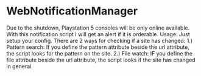 # WebNotificationManager
Due to the shutdown, Playstation 5 consoles will be only online available. With this notification script I will get an alert if it is orderable.
Usage:
  Just setup your config. There are 2 ways for checking if a site has changed:
  1.) Pattern search: If you define the pattern attribute beside the url attribute, the script looks for the pattern on the site.
  2.) File watch: IF you define the file attribute beside the url attribute, the script looks if the site has changed in general.
